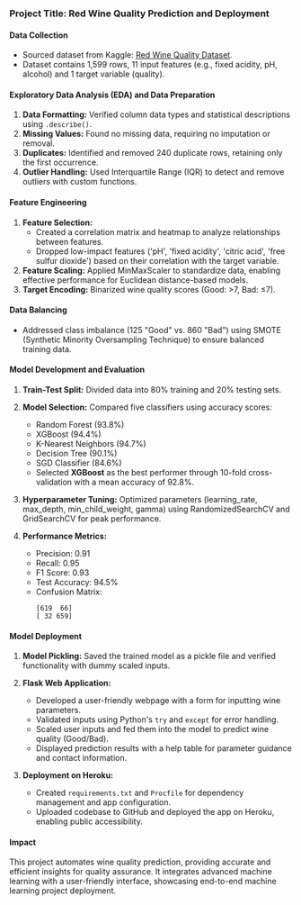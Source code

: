 ### Project Title: **Red Wine Quality Prediction and Deployment**  

#### **Data Collection**  
- Sourced dataset from Kaggle: [Red Wine Quality Dataset](https://www.kaggle.com/datasets/uciml/red-wine-quality-cortez-et-al-2009).  
- Dataset contains 1,599 rows, 11 input features (e.g., fixed acidity, pH, alcohol) and 1 target variable (quality).  

#### **Exploratory Data Analysis (EDA) and Data Preparation**  
1. **Data Formatting:** Verified column data types and statistical descriptions using `.describe()`.  
2. **Missing Values:** Found no missing data, requiring no imputation or removal.  
3. **Duplicates:** Identified and removed 240 duplicate rows, retaining only the first occurrence.  
4. **Outlier Handling:** Used Interquartile Range (IQR) to detect and remove outliers with custom functions.

#### **Feature Engineering**  
1. **Feature Selection:**  
   - Created a correlation matrix and heatmap to analyze relationships between features.  
   - Dropped low-impact features ('pH', 'fixed acidity', 'citric acid', 'free sulfur dioxide') based on their correlation with the target variable.  
2. **Feature Scaling:** Applied MinMaxScaler to standardize data, enabling effective performance for Euclidean distance-based models.  
3. **Target Encoding:** Binarized wine quality scores (Good: >7, Bad: ≤7).  

#### **Data Balancing**  
- Addressed class imbalance (125 "Good" vs. 860 "Bad") using SMOTE (Synthetic Minority Oversampling Technique) to ensure balanced training data.  

#### **Model Development and Evaluation**  
1. **Train-Test Split:** Divided data into 80% training and 20% testing sets.  
2. **Model Selection:** Compared five classifiers using accuracy scores:  
   - Random Forest (93.8%)
   - XGBoost (94.4%)
   - K-Nearest Neighbors (94.7%)
   - Decision Tree (90.1%)
   - SGD Classifier (84.6%)
   - Selected **XGBoost** as the best performer through 10-fold cross-validation with a mean accuracy of 92.8%.
 
3. **Hyperparameter Tuning:** Optimized parameters (learning_rate, max_depth, min_child_weight, gamma) using RandomizedSearchCV and GridSearchCV for peak performance.  

4. **Performance Metrics:**
   - Precision: 0.91
   - Recall: 0.95
   - F1 Score: 0.93
   - Test Accuracy: 94.5%
   - Confusion Matrix:
     ```
     [619  66]  
     [ 32 659]
     ```

#### **Model Deployment**  
1. **Model Pickling:** Saved the trained model as a pickle file and verified functionality with dummy scaled inputs.  
2. **Flask Web Application:**  
   - Developed a user-friendly webpage with a form for inputting wine parameters.
   - Validated inputs using Python's `try` and `except` for error handling.
   - Scaled user inputs and fed them into the model to predict wine quality (Good/Bad).
   - Displayed prediction results with a help table for parameter guidance and contact information.

3. **Deployment on Heroku:**  
   - Created `requirements.txt` and `Procfile` for dependency management and app configuration.
   - Uploaded codebase to GitHub and deployed the app on Heroku, enabling public accessibility.

#### **Impact**  
This project automates wine quality prediction, providing accurate and efficient insights for quality assurance. It integrates advanced machine learning with a user-friendly interface, showcasing end-to-end machine learning project deployment.
